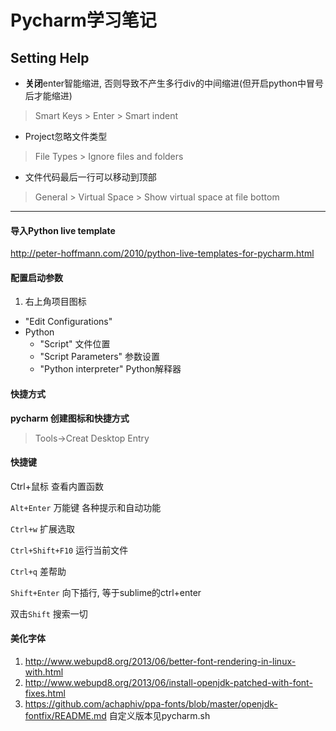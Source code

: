 Pycharm学习笔记
===========

Setting Help
------------

- **关闭**enter智能缩进, 否则导致不产生多行div的中间缩进(但开启python中冒号后才能缩进)

> Smart Keys > Enter > Smart indent

- Project忽略文件类型

> File Types > Ignore files and folders

- 文件代码最后一行可以移动到顶部

> General > Virtual Space > Show virtual space at file bottom

---

#### 导入Python live template
<http://peter-hoffmann.com/2010/python-live-templates-for-pycharm.html>

#### 配置启动参数

1. 右上角项目图标
- "Edit Configurations"
- Python
    - "Script"  文件位置
    - "Script Parameters"   参数设置
    - "Python interpreter"  Python解释器

#### 快捷方式
**pycharm 创建图标和快捷方式**
> Tools->Creat Desktop Entry

#### 快捷键
Ctrl+鼠标 查看内置函数

`Alt+Enter` 万能键 各种提示和自动功能

`Ctrl+w` 扩展选取

`Ctrl+Shift+F10` 运行当前文件

`Ctrl+q` 差帮助

`Shift+Enter` 向下插行, 等于sublime的ctrl+enter

双击`Shift` 搜索一切

#### 美化字体
1. http://www.webupd8.org/2013/06/better-font-rendering-in-linux-with.html
2. http://www.webupd8.org/2013/06/install-openjdk-patched-with-font-fixes.html
3. https://github.com/achaphiv/ppa-fonts/blob/master/openjdk-fontfix/README.md
   自定义版本见pycharm.sh
